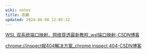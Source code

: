 ```yaml
---
wiki: notes
title: 收藏
updated: 2024-06-08 12:05:32
---
```


[WSL 双系统端口映射，网络穿透最新教程_wsl端口映射-CSDN博客](https://blog.csdn.net/qq_53679247/article/details/130885858)

[chrome://inspect报404解决方案_chrome inspect 404-CSDN博客](https://blog.csdn.net/xingyu521666/article/details/136127216)
